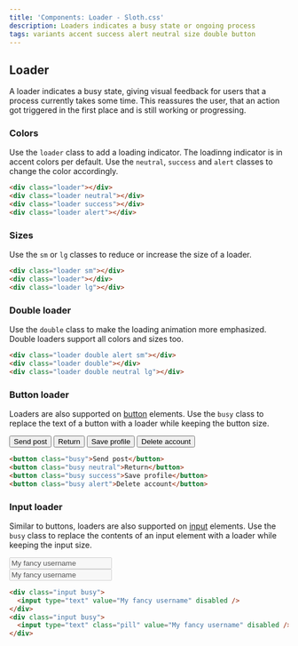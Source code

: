 ```yaml
---
title: 'Components: Loader - Sloth.css'
description: Loaders indicates a busy state or ongoing process
tags: variants accent success alert neutral size double button
---
```


## Loader

A loader indicates a busy state, giving visual feedback for users that a process currently takes some time. This reassures the user, that an action got triggered in the first place and is still working or progressing.

### Colors

Use the `loader` class to add a loading indicator. The loadinng indicator is in accent colors per default. Use the `neutral`, `success` and `alert` classes to change the color accordingly.

<div class="demo flex flex-wrap gap-8">
  <div class="loader"></div>
  <div class="loader neutral"></div>
  <div class="loader success"></div>
  <div class="loader alert"></div>
</div>

```html
<div class="loader"></div>
<div class="loader neutral"></div>
<div class="loader success"></div>
<div class="loader alert"></div>
```

### Sizes

Use the `sm` or `lg` classes to reduce or increase the size of a loader.

<div class="demo flex flex-wrap items-center gap-8">
  <div class="loader sm"></div>
  <div class="loader"></div>
  <div class="loader lg"></div>
</div>

```html
<div class="loader sm"></div>
<div class="loader"></div>
<div class="loader lg"></div>
```

### Double loader

Use the `double` class to make the loading animation more emphasized. Double loaders support all colors and sizes too.

<div class="demo flex flex-wrap items-center gap-8">
  <div class="loader double alert sm"></div>
  <div class="loader double"></div>
  <div class="loader double neutral lg"></div>
</div>

```html
<div class="loader double alert sm"></div>
<div class="loader double"></div>
<div class="loader double neutral lg"></div>
```

### Button loader

Loaders are also supported on <a href="/components/button">button</a> elements. Use the `busy` class to replace the text of a button with a loader while keeping the button size.

<div class="demo flex flex-wrap items-center gap-8">
  <button class="busy">Send post</button>
  <button class="busy neutral">Return</button>
  <button class="busy success">Save profile</button>
  <button class="busy alert">Delete account</button>
</div>

```html
<button class="busy">Send post</button>
<button class="busy neutral">Return</button>
<button class="busy success">Save profile</button>
<button class="busy alert">Delete account</button>
```

### Input loader

Similar to buttons, loaders are also supported on <a href="/components/input">input</a> elements. Use the `busy` class to replace the contents of an input element with a loader while keeping the input size.

<div class="demo flex flex-wrap items-center gap-8">
  <div class="input busy">
    <input type="text" value="My fancy username" disabled />
  </div>
  <div class="input busy">
    <input type="text" class="pill" value="My fancy username" disabled />
  </div>
</div>

```html
<div class="input busy">
  <input type="text" value="My fancy username" disabled />
</div>
<div class="input busy">
  <input type="text" class="pill" value="My fancy username" disabled />
</div>
```
